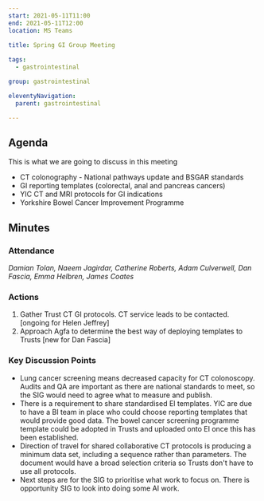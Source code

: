 ```yaml
---
start: 2021-05-11T11:00
end: 2021-05-11T12:00
location: MS Teams
 
title: Spring GI Group Meeting

tags:
  - gastrointestinal

group: gastrointestinal

eleventyNavigation:
  parent: gastrointestinal

---
```


## Agenda

This is what we are going to discuss in this meeting

* CT colonography - National pathways update and BSGAR standards
* GI reporting templates (colorectal, anal and pancreas cancers)
* YIC CT and MRI protocols for GI indications
* Yorkshire Bowel Cancer Improvement Programme

## Minutes

### Attendance
_Damian Tolan, Naeem Jagirdar, Catherine Roberts, Adam Culverwell, Dan Fascia, Emma Helbren, James Coates_
    
### Actions

1. Gather Trust CT GI protocols. CT service leads to be contacted. [ongoing for Helen Jeffrey]
2. Approach Agfa to determine the best way of deploying templates to Trusts [new for Dan Fascia]
    
### Key Discussion Points

* Lung cancer screening means decreased capacity for CT colonoscopy. Audits and QA are important as there are national standards to meet, so the SIG would need to agree what to measure and publish.
* There is a requirement to share standardised EI templates. YIC are due to have a BI team in place who could choose reporting templates that would provide good data. The bowel cancer screening programme template could be adopted in Trusts and uploaded onto EI once this has been established.
* Direction of travel for shared collaborative CT protocols is producing a minimum data set, including a sequence rather than parameters. The document would have a broad selection criteria so Trusts don't have to use all protocols.
* Next steps are for the SIG to prioritise what work to focus on. There is opportunity SIG to look into doing some AI work.
